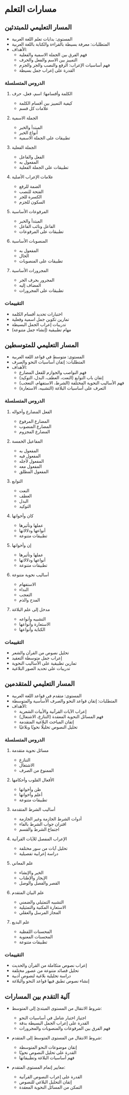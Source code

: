 <!-- AI.FRAMEWORK.COMPONENT: LEARNING_PATHS -->
<!-- AI.METADATA
component: learning_paths
version: 1.0
last_updated: 18/03/2025
framework_type: learning_structure
language: ar
parent: arabic_grammar_&_rhetoric_teaching
path: 04_Learning/07_Learning_Paths.md
references: [grammar_fundamentals, grammar_advanced, rhetoric_complete, assessment]
ai_optimization: [learning_progression, adaptive_teaching]
complexity_level: 3
context_sensitivity: high
-->

# مسارات التعلم

## المسار التعليمي للمبتدئين
- المستوى: بدايات تعلم اللغة العربية
- المتطلبات: معرفة بسيطة بالقراءة والكتابة باللغة العربية
- الأهداف:
  - فهم الفرق بين الجملة الاسمية والفعلية
  - التمييز بين الاسم والفعل والحرف
  - فهم أساسيات الإعراب: الرفع والنصب والجر والجزم
  - القدرة على إعراب جمل بسيطة

### الدروس المتسلسلة
1. الكلمة وأقسامها: اسم، فعل، حرف
   - كيفية التمييز بين أقسام الكلمة
   - علامات كل قسم
   
2. الجملة الاسمية
   - المبتدأ والخبر
   - أنواع الخبر
   - تطبيقات على الجملة الاسمية
   
3. الجملة الفعلية
   - الفعل والفاعل
   - المفعول به
   - تطبيقات على الجملة الفعلية
   
4. علامات الإعراب الأصلية
   - الضمة للرفع
   - الفتحة للنصب
   - الكسرة للجر
   - السكون للجزم
   
5. المرفوعات الأساسية
   - المبتدأ والخبر
   - الفاعل ونائب الفاعل
   - تطبيقات على المرفوعات
   
6. المنصوبات الأساسية
   - المفعول به
   - الحال
   - تطبيقات على المنصوبات
   
7. المجرورات الأساسية
   - المجرور بحرف الجر
   - المضاف إليه
   - تطبيقات على المجرورات

### التقييمات
- اختبارات تحديد أقسام الكلمة
- تمارين تكوين جمل اسمية وفعلية
- تدريبات إعراب الجمل البسيطة
- مهام تطبيقية (إنشاء جمل متنوعة)

## المسار التعليمي للمتوسطين
- المستوى: متوسط في قواعد اللغة العربية
- المتطلبات: إتقان أساسيات النحو والصرف
- الأهداف:
  - فهم النواصب والجوازم للفعل المضارع
  - إتقان باب التوابع (النعت، العطف، البدل، التوكيد)
  - فهم الأساليب النحوية المختلفة (الشرط، الاستفهام، التعجب)
  - التعرف على أساسيات البلاغة (التشبيه، الاستعارة)

### الدروس المتسلسلة
1. الفعل المضارع وأحواله
   - المضارع المرفوع
   - المضارع المنصوب
   - المضارع المجزوم
   
2. المفاعيل الخمسة
   - المفعول به
   - المفعول فيه
   - المفعول لأجله
   - المفعول معه
   - المفعول المطلق
   
3. التوابع
   - النعت
   - العطف
   - البدل
   - التوكيد
   
4. كان وأخواتها
   - عملها وتأثيرها
   - أنواعها ودلالاتها
   - تطبيقات متنوعة
   
5. إن وأخواتها
   - عملها وتأثيرها
   - أنواعها ودلالاتها
   - تطبيقات متنوعة
   
6. أساليب نحوية متنوعة
   - الاستفهام
   - النداء
   - التعجب
   - المدح والذم
   
7. مدخل إلى علم البلاغة
   - التشبيه وأنواعه
   - الاستعارة وأنواعها
   - الكناية وأنواعها

### التقييمات
- تحليل نصوص من القرآن والشعر
- إعراب جمل متوسطة التعقيد
- تمارين تطبيقية على الأساليب النحوية
- تدريبات على تحديد الصور البلاغية

## المسار التعليمي للمتقدمين
- المستوى: متقدم في قواعد اللغة العربية
- المتطلبات: إتقان قواعد النحو والصرف الأساسية والمتوسطة
- الأهداف:
  - إعراب الآيات القرآنية والأبيات الشعرية
  - فهم المسائل النحوية المعقدة (التنازع، الاشتغال)
  - إتقان المباحث البلاغية المتقدمة
  - تحليل النصوص تحليلًا نحويًا وبلاغيًا

### الدروس المتسلسلة
1. مسائل نحوية متقدمة
   - التنازع
   - الاشتغال
   - الممنوع من الصرف
   
2. الأفعال القلوب وأحكامها
   - ظن وأخواتها
   - أعلم وأخواتها
   - تطبيقات متنوعة
   
3. أساليب الشرط المتقدمة
   - أدوات الشرط الجازمة وغير الجازمة
   - اقتران جواب الشرط بالفاء
   - اجتماع الشرط والقسم
   
4. الإعراب المفصل للآيات القرآنية
   - تحليل آيات من سور مختلفة
   - دراسة إعرابية تفصيلية
   
5. علم المعاني
   - الخبر والإنشاء
   - الإيجاز والإطناب
   - القصر والفصل والوصل
   
6. علم البيان المتقدم
   - التشبيه التمثيلي والضمني
   - الاستعارة المكنية والتمثيلية
   - المجاز المرسل والعقلي
   
7. علم البديع
   - المحسنات اللفظية
   - المحسنات المعنوية
   - تطبيقات متنوعة

### التقييمات
- إعراب نصوص متكاملة من القرآن والحديث
- تحليل قصائد متنوعة من عصور مختلفة
- دراسة تحليلية بلاغية لنصوص أدبية
- إنشاء نصوص تطبق فيها قواعد النحو والبلاغة

## آلية التقدم بين المسارات
- شروط الانتقال من المستوى المبتدئ إلى المتوسط:
  - اجتياز اختبار شامل في أساسيات النحو
  - القدرة على إعراب الجمل البسيطة بدقة
  - فهم الفرق بين المرفوعات والمنصوبات والمجرورات
  
- شروط الانتقال من المستوى المتوسط إلى المتقدم:
  - إتقان موضوعات النحو المتوسطة
  - القدرة على تحليل النصوص نحويًا
  - فهم أساسيات البلاغة وتطبيقاتها
  
- معايير إتمام المستوى المتقدم:
  - القدرة على إعراب النصوص القرآنية
  - إتقان التحليل البلاغي للنصوص
  - التمكن من المسائل النحوية المعقدة